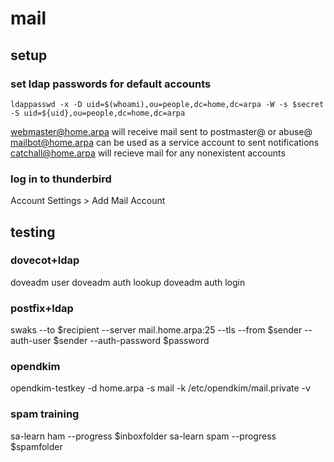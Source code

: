 # mail

## setup

### set ldap passwords for default accounts
`ldappasswd -x -D uid=$(whoami),ou=people,dc=home,dc=arpa -W -s $secret -S uid=${uid},ou=people,dc=home,dc=arpa`

webmaster@home.arpa will receive mail sent to postmaster@ or abuse@
mailbot@home.arpa can be used as a service account to sent notifications
catchall@home.arpa will recieve mail for any nonexistent accounts

### log in to thunderbird

Account Settings > Add Mail Account

## testing

### dovecot+ldap
doveadm user
doveadm auth lookup
doveadm auth login

### postfix+ldap
swaks --to $recipient --server mail.home.arpa:25 --tls --from $sender --auth-user $sender --auth-password $password

### opendkim
opendkim-testkey -d home.arpa -s mail -k /etc/opendkim/mail.private -v

### spam training

sa-learn ham --progress $inboxfolder
sa-learn spam --progress $spamfolder
